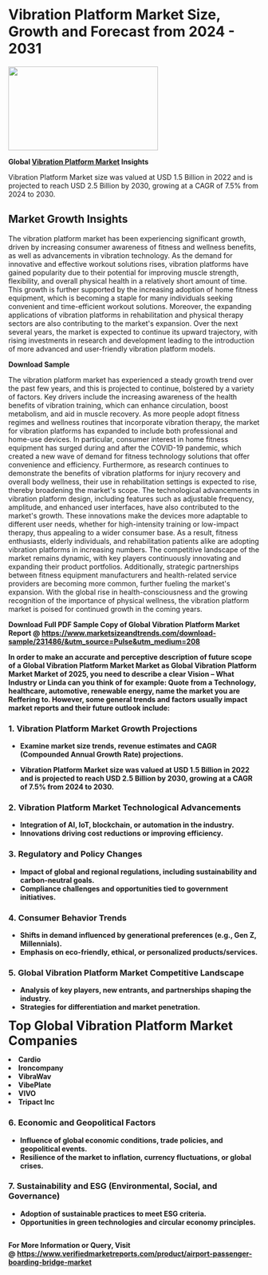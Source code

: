<H1>Vibration Platform Market Size, Growth and Forecast from 2024 - 2031</H1><img class="aligncenter size-medium wp-image-584254" src="https://thirdeyenews.in/wp-content/uploads/2024/09/Global-Market-Research-300x168.jpeg" alt="" width="300" height="168" /><p><strong>Global&nbsp;<a href="https://www.marketsizeandtrends.com/download-sample/231486/&amp;utm_source=Pulse&amp;utm_medium=208">Vibration Platform Market</a> Insights</strong></p><p>Vibration Platform Market size was valued at USD 1.5 Billion in 2022 and is projected to reach USD 2.5 Billion by 2030, growing at a CAGR of 7.5% from 2024 to 2030.</p><p><h2>Market Growth Insights</h2> <p>The vibration platform market has been experiencing significant growth, driven by increasing consumer awareness of fitness and wellness benefits, as well as advancements in vibration technology. As the demand for innovative and effective workout solutions rises, vibration platforms have gained popularity due to their potential for improving muscle strength, flexibility, and overall physical health in a relatively short amount of time. This growth is further supported by the increasing adoption of home fitness equipment, which is becoming a staple for many individuals seeking convenient and time-efficient workout solutions. Moreover, the expanding applications of vibration platforms in rehabilitation and physical therapy sectors are also contributing to the market's expansion. Over the next several years, the market is expected to continue its upward trajectory, with rising investments in research and development leading to the introduction of more advanced and user-friendly vibration platform models.</p> <p><strong>Download Sample</strong></p> <p>The vibration platform market has experienced a steady growth trend over the past few years, and this is projected to continue, bolstered by a variety of factors. Key drivers include the increasing awareness of the health benefits of vibration training, which can enhance circulation, boost metabolism, and aid in muscle recovery. As more people adopt fitness regimes and wellness routines that incorporate vibration therapy, the market for vibration platforms has expanded to include both professional and home-use devices. In particular, consumer interest in home fitness equipment has surged during and after the COVID-19 pandemic, which created a new wave of demand for fitness technology solutions that offer convenience and efficiency. Furthermore, as research continues to demonstrate the benefits of vibration platforms for injury recovery and overall body wellness, their use in rehabilitation settings is expected to rise, thereby broadening the market's scope. The technological advancements in vibration platform design, including features such as adjustable frequency, amplitude, and enhanced user interfaces, have also contributed to the market's growth. These innovations make the devices more adaptable to different user needs, whether for high-intensity training or low-impact therapy, thus appealing to a wider consumer base. As a result, fitness enthusiasts, elderly individuals, and rehabilitation patients alike are adopting vibration platforms in increasing numbers. The competitive landscape of the market remains dynamic, with key players continuously innovating and expanding their product portfolios. Additionally, strategic partnerships between fitness equipment manufacturers and health-related service providers are becoming more common, further fueling the market's expansion. With the global rise in health-consciousness and the growing recognition of the importance of physical wellness, the vibration platform market is poised for continued growth in the coming years.</p> <p><strong></p><p><span class=""><strong>Download Full PDF Sample Copy of Global Vibration Platform Market Report</strong> @ <a href="https://www.marketsizeandtrends.com/download-sample/231486/&amp;utm_source=Pulse&amp;utm_medium=208" target="_blank">https://www.marketsizeandtrends.com/download-sample/231486/&amp;utm_source=Pulse&amp;utm_medium=208</a></span></p><p>In order to make an accurate and perceptive description of future scope of a Global&nbsp;Vibration Platform Market Market as Global&nbsp;Vibration Platform Market Market of 2025, you need to describe a clear Vision &ndash; What Industry or Linda can you think of for example: Quote from a Technology, healthcare, automotive, renewable energy, name the market you are Reffering to. However, some general trends and factors usually impact market reports and their future outlook include:</p><h3>1.&nbsp;<strong>Vibration Platform Market Growth Projections</strong></h3><ul><li>Examine market size trends, revenue estimates and CAGR (Compounded Annual Growth Rate) projections.</li><li><p>Vibration Platform Market size was valued at USD 1.5 Billion in 2022 and is projected to reach USD 2.5 Billion by 2030, growing at a CAGR of 7.5% from 2024 to 2030.</p></li></ul><h3>2.&nbsp;<strong>Vibration Platform Market Technological Advancements</strong></h3><ul><li>Integration of AI, IoT, blockchain, or automation in the industry.</li><li>Innovations driving cost reductions or improving efficiency.</li></ul><h3>3.&nbsp;<strong>Regulatory and Policy Changes</strong></h3><ul><li>Impact of global and regional regulations, including sustainability and carbon-neutral goals.</li><li>Compliance challenges and opportunities tied to government initiatives.</li></ul><h3>4.&nbsp;<strong>Consumer Behavior Trends</strong></h3><ul><li>Shifts in demand influenced by generational preferences (e.g., Gen Z, Millennials).</li><li>Emphasis on eco-friendly, ethical, or personalized products/services.</li></ul><h3>5.&nbsp;<strong>Global Vibration Platform Market Competitive Landscape</strong></h3><ul><li>Analysis of key players, new entrants, and partnerships shaping the industry.</li><li>Strategies for differentiation and market penetration.</li></ul><p data-pm-slice="1 1 []"><span style="color: inherit; font-family: inherit; font-size: 25px;">Top Global Vibration Platform Market Companies</span></p><div class="" data-test-id=""><p><li>Cardio</li><li> Ironcompany</li><li> VibraWav</li><li> VibePlate</li><li> VIVO</li><li> Tripact Inc</li></p></div><h3>6.&nbsp;<strong>Economic and Geopolitical Factors</strong></h3><ul><li>Influence of global economic conditions, trade policies, and geopolitical events.</li><li>Resilience of the market to inflation, currency fluctuations, or global crises.</li></ul><h3>7.&nbsp;<strong>Sustainability and ESG (Environmental, Social, and Governance)</strong></h3><ul><li>Adoption of sustainable practices to meet ESG criteria.</li><li>Opportunities in green technologies and circular economy principles.</li></ul><h2><strong style="font-size: 14px;">For More Information or Query, Visit @&nbsp;</strong><a style="background-color: #ffffff; font-size: 14px;" href="https://www.marketsizeandtrends.com/report/vibration-platform-market/" target="_blank">https://www.verifiedmarketreports.com/product/airport-passenger-boarding-bridge-market</a></h2>
